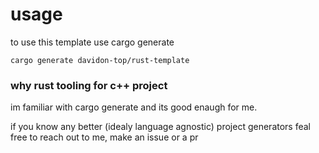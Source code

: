 # usage
to use this template use cargo generate
```
cargo generate davidon-top/rust-template
```

### why rust tooling for c++ project
im familiar with cargo generate and its good enaugh for me.

if you know any better (idealy language agnostic) project generators feal free to reach out to me, make an issue or a pr

